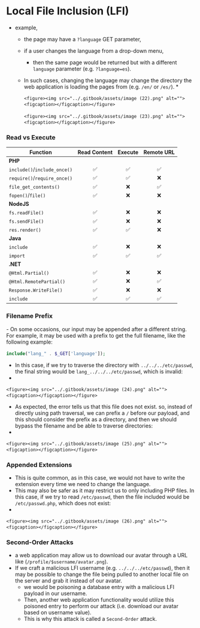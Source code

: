 # Local File Inclusion (LFI)

* &#x20;example,
  * the page may have a `?language` GET parameter,
  * if a user changes the language from a drop-down menu,
    * then the same page would be returned but with a different `language` parameter (e.g. `?language=es`).
  * In such cases, changing the language may change the directory the web application is loading the pages from (e.g. `/en/` or `/es/`).&#x20;
    *

        <figure><img src="../.gitbook/assets/image (22).png" alt=""><figcaption></figcaption></figure>

        <figure><img src="../.gitbook/assets/image (23).png" alt=""><figcaption></figcaption></figure>

### Read vs Execute

| **Function**                 | **Read Content** | **Execute** | **Remote URL** |
| ---------------------------- | :--------------: | :---------: | :------------: |
| **PHP**                      |                  |             |                |
| `include()`/`include_once()` |         ✅        |      ✅      |        ✅       |
| `require()`/`require_once()` |         ✅        |      ✅      |        ❌       |
| `file_get_contents()`        |         ✅        |      ❌      |        ✅       |
| `fopen()`/`file()`           |         ✅        |      ❌      |        ❌       |
| **NodeJS**                   |                  |             |                |
| `fs.readFile()`              |         ✅        |      ❌      |        ❌       |
| `fs.sendFile()`              |         ✅        |      ❌      |        ❌       |
| `res.render()`               |         ✅        |      ✅      |        ❌       |
| **Java**                     |                  |             |                |
| `include`                    |         ✅        |      ❌      |        ❌       |
| `import`                     |         ✅        |      ✅      |        ✅       |
| **.NET**                     |                  |             |                |
| `@Html.Partial()`            |         ✅        |      ❌      |        ❌       |
| `@Html.RemotePartial()`      |         ✅        |      ❌      |        ✅       |
| `Response.WriteFile()`       |         ✅        |      ❌      |        ❌       |
| `include`                    |         ✅        |      ✅      |        ✅       |

### Filename Prefix

&#x20;\- On some occasions, our input may be appended after a different string. For example, it may be used with a prefix to get the full filename, like the following example:

```php
include("lang_" . $_GET['language']);
```

* In this case, if we try to traverse the directory with `../../../etc/passwd`, the final string would be `lang_../../../etc/passwd`, which is invalid:
*

    <figure><img src="../.gitbook/assets/image (24).png" alt=""><figcaption></figcaption></figure>
* As expected, the error tells us that this file does not exist. so, instead of directly using path traversal, we can prefix a `/` before our payload, and this should consider the prefix as a directory, and then we should bypass the filename and be able to traverse directories:
*

    <figure><img src="../.gitbook/assets/image (25).png" alt=""><figcaption></figcaption></figure>

### Appended Extensions

* This is quite common, as in this case, we would not have to write the extension every time we need to change the language.
* This may also be safer as it may restrict us to only including PHP files. In this case, if we try to read `/etc/passwd`, then the file included would be `/etc/passwd.php`, which does not exist:
*

    <figure><img src="../.gitbook/assets/image (26).png" alt=""><figcaption></figcaption></figure>

### Second-Order Attacks

* a web application may allow us to download our avatar through a URL like (`/profile/$username/avatar.png`).
* If we craft a malicious LFI username (e.g. `../../../etc/passwd`), then it may be possible to change the file being pulled to another local file on the server and grab it instead of our avatar.
  * we would be poisoning a database entry with a malicious LFI payload in our username.
  * Then, another web application functionality would utilize this poisoned entry to perform our attack (i.e. download our avatar based on username value).
  * This is why this attack is called a `Second-Order` attack.
